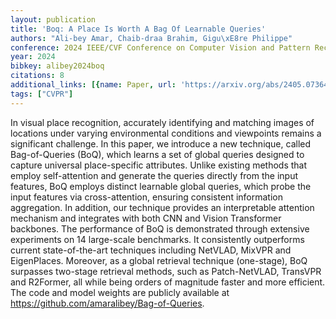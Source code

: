 ```yaml
---
layout: publication
title: 'Boq: A Place Is Worth A Bag Of Learnable Queries'
authors: "Ali-bey Amar, Chaib-draa Brahim, Gigu\xE8re Philippe"
conference: 2024 IEEE/CVF Conference on Computer Vision and Pattern Recognition (CVPR)
year: 2024
bibkey: alibey2024boq
citations: 8
additional_links: [{name: Paper, url: 'https://arxiv.org/abs/2405.07364'}]
tags: ["CVPR"]
---
```

In visual place recognition, accurately identifying and matching images of
locations under varying environmental conditions and viewpoints remains a
significant challenge. In this paper, we introduce a new technique, called
Bag-of-Queries (BoQ), which learns a set of global queries designed to capture
universal place-specific attributes. Unlike existing methods that employ
self-attention and generate the queries directly from the input features, BoQ
employs distinct learnable global queries, which probe the input features via
cross-attention, ensuring consistent information aggregation. In addition, our
technique provides an interpretable attention mechanism and integrates with
both CNN and Vision Transformer backbones. The performance of BoQ is
demonstrated through extensive experiments on 14 large-scale benchmarks. It
consistently outperforms current state-of-the-art techniques including NetVLAD,
MixVPR and EigenPlaces. Moreover, as a global retrieval technique (one-stage),
BoQ surpasses two-stage retrieval methods, such as Patch-NetVLAD, TransVPR and
R2Former, all while being orders of magnitude faster and more efficient. The
code and model weights are publicly available at
https://github.com/amaralibey/Bag-of-Queries.